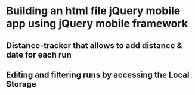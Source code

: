 # Building an html file jQuery mobile app using jQuery mobile framework
##
## Distance-tracker that allows to add distance & date for each run
## Editing and filtering runs by accessing the Local Storage